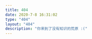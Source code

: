 ```yaml
---
title: 404
date: 2020-7-8 16:31:02
type: "404"
layout: "404"
description: "你来到了没有知识的荒原 :("
---
```


